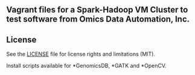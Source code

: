 ## Vagrant files for a Spark-Hadoop VM Cluster to test software from Omics Data Automation, Inc.

## License
See the [LICENSE](LICENSE.md) file for license rights and limitations (MIT).

Install scripts available for 
*GenomicsDB, 
*GATK and 
*OpenCV.
  
